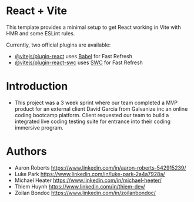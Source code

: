 # React + Vite

This template provides a minimal setup to get React working in Vite with HMR and some ESLint rules.

Currently, two official plugins are available:

- [@vitejs/plugin-react](https://github.com/vitejs/vite-plugin-react/blob/main/packages/plugin-react/README.md) uses [Babel](https://babeljs.io/) for Fast Refresh
- [@vitejs/plugin-react-swc](https://github.com/vitejs/vite-plugin-react-swc) uses [SWC](https://swc.rs/) for Fast Refresh

# Introduction
- This project was a 3 week sprint where our team completed a MVP product for an external client David Garcia from Galvanize inc an online coding bootcamp platform. Client requested our team to build a integrated live coding testing suite for entrance into their coding immersive program.

# Authors
- Aaron Roberts https://www.linkedin.com/in/aaron-roberts-542915239/
- Luke Park https://www.linkedin.com/in/luke-park-2a4a7928a/
- Michael Heater https://www.linkedin.com/in/michael-heeter/
- Thiem Huynh https://www.linkedin.com/in/thiem-dev/
- Zoilan Bondoc https://www.linkedin.com/in/zoilanbondoc/
